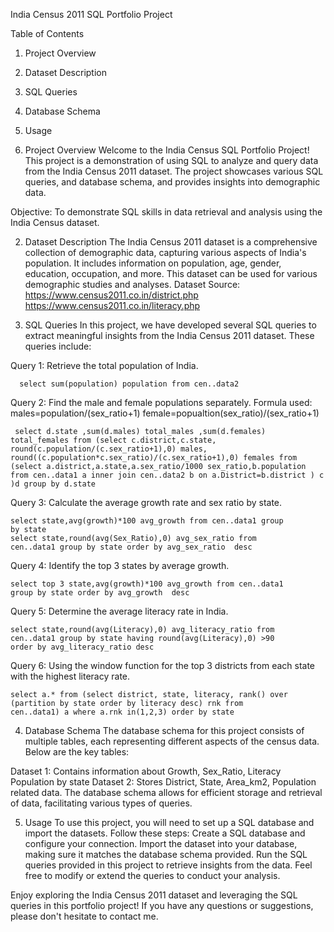 India Census 2011 SQL Portfolio Project

Table of Contents
1. Project Overview
2. Dataset Description
3. SQL Queries
4. Database Schema
5. Usage

1. Project Overview
Welcome to the India Census SQL Portfolio Project!
This project is a demonstration of using SQL to analyze and query data from the India Census 2011 dataset. The project showcases various SQL queries, and database schema, and provides insights into demographic data.

Objective: To demonstrate SQL skills in data retrieval and analysis using the India Census dataset.

2. Dataset Description
The India Census 2011 dataset is a comprehensive collection of demographic data, capturing various aspects of India's population. It includes information on population, age, gender, education, occupation, and more. This dataset can be used for various demographic studies and analyses.
Dataset Source: https://www.census2011.co.in/district.php
                https://www.census2011.co.in/literacy.php

4. SQL Queries
In this project, we have developed several SQL queries to extract meaningful insights from the India Census 2011 dataset. These queries include:

Query 1: Retrieve the total population of India.

      select sum(population) population from cen..data2
Query 2: Find the male and female populations separately.
       Formula used: males=population/(sex_ratio+1) 
                     female=popualtion(sex_ratio)/(sex_ratio+1)

     select d.state ,sum(d.males) total_males ,sum(d.females) total_females from (select c.district,c.state, round(c.population/(c.sex_ratio+1),0) males, round((c.population*c.sex_ratio)/(c.sex_ratio+1),0) females from (select a.district,a.state,a.sex_ratio/1000 sex_ratio,b.population from cen..data1 a inner join cen..data2 b on a.District=b.district ) c )d group by d.state
     
Query 3: Calculate the average growth rate and sex ratio by state.

    select state,avg(growth)*100 avg_growth from cen..data1 group 
    by state
    select state,round(avg(Sex_Ratio),0) avg_sex_ratio from 
    cen..data1 group by state order by avg_sex_ratio  desc

Query 4: Identify the top 3 states by average growth.

    select top 3 state,avg(growth)*100 avg_growth from cen..data1 
    group by state order by avg_growth  desc
       
Query 5: Determine the average literacy rate in India.
       
    select state,round(avg(Literacy),0) avg_literacy_ratio from 
    cen..data1 group by state having round(avg(Literacy),0) >90 
    order by avg_literacy_ratio desc
Query 6: Using the window function for the top 3 districts from each state with the highest literacy rate.

    select a.* from (select district, state, literacy, rank() over 
    (partition by state order by literacy desc) rnk from 
    cen..data1) a where a.rnk in(1,2,3) order by state

4. Database Schema
The database schema for this project consists of multiple tables, each representing different aspects of the census data. Below are the key tables:

Dataset 1: Contains information about	Growth,	Sex_Ratio, Literacy	Population by state
Dataset 2: Stores District, State,	Area_km2,	Population related data.
The database schema allows for efficient storage and retrieval of data, facilitating various types of queries.

5. Usage
To use this project, you will need to set up a SQL database and import the datasets. Follow these steps:
Create a SQL database and configure your connection.
Import the dataset into your database, making sure it matches the database schema provided.
Run the SQL queries provided in this project to retrieve insights from the data.
Feel free to modify or extend the queries to conduct your analysis.

Enjoy exploring the India Census 2011 dataset and leveraging the SQL queries in this portfolio project! If you have any questions or suggestions, please don't hesitate to contact me.









